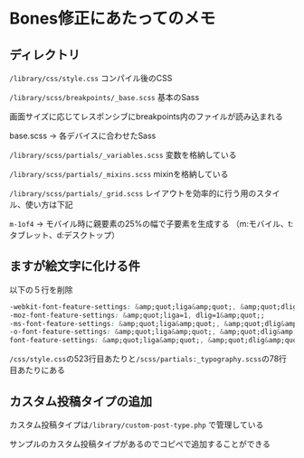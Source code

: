 # Bones修正にあたってのメモ

## ディレクトリ

`/library/css/style.css` コンパイル後のCSS

`/library/scss/breakpoints/_base.scss` 基本のSass

画面サイズに応じてレスポンシブにbreakpoints内のファイルが読み込まれる

base.scss → 各デバイスに合わせたSass

`/library/scss/partials/_variables.scss` 変数を格納している

`/library/scss/partials/_mixins.scss` mixinを格納している

`/library/scss/partials/_grid.scss` レイアウトを効率的に行う用のスタイル、使い方は下記

`m-1of4` → モバイル時に親要素の25%の幅で子要素を生成する （m:モバイル、t:タブレット、d:デスクトップ）

## ますが絵文字に化ける件

以下の５行を削除

```css
-webkit-font-feature-settings: &amp;quot;liga&amp;quot;, &amp;quot;dlig&amp;quot;;
-moz-font-feature-settings: &amp;quot;liga=1, dlig=1&amp;quot;;
-ms-font-feature-settings: &amp;quot;liga&amp;quot;, &amp;quot;dlig&amp;quot;;
-o-font-feature-settings: &amp;quot;liga&amp;quot;, &amp;quot;dlig&amp;quot;;
font-feature-settings: &amp;quot;liga&amp;quot;, &amp;quot;dlig&amp;quot;;
```

`/css/style.css`の523行目あたりと`/scss/partials:_typography.scss`の78行目あたりにある

## カスタム投稿タイプの追加

カスタム投稿タイプは`/library/custom-post-type.php` で管理している

サンプルのカスタム投稿タイプがあるのでコピペで追加することができる
